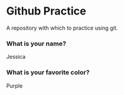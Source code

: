 # Github Practice

A repository with which to practice using git.

### What is your name?

Jessica


### What is your favorite color?

Purple

